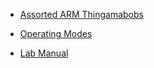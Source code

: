 - [Assorted ARM Thingamabobs](Assorted%20ARM%20Thingamabobs.md)
- [Operating Modes](Operating%20Modes.md)

- [Lab Manual](lab_manual.pdf)